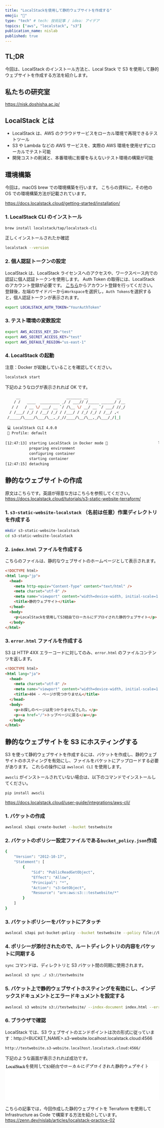 ```yaml
---
title: "LocalStackを使用して静的ウェブサイトを作成する"
emoji: "🚀"
type: "tech" # tech: 技術記事 / idea: アイデア
topics: ["aws", "localstack", "s3"]
publication_name: nislab
published: true
---
```


## TL;DR

今回は、LocalStack のインストール方法と、Local Stack で S3 を使用して静的ウェブサイトを作成する方法を紹介します。

## 私たちの研究室

https://nisk.doshisha.ac.jp/

## LocalStack とは

- LocalStack は、AWS のクラウドサービスをローカル環境で再現できるテストツール
- S3 や Lambda などの AWS サービスを、実際の AWS 環境を使用せずにローカルでテスト可能
- 開発コストの削減と、本番環境に影響を与えないテスト環境の構築が可能

## 環境構築

今回は，macOS brew での環境構築を行います。
こちらの資料に，その他の OS での環境構築方法が記載されています。

https://docs.localstack.cloud/getting-started/installation/

### 1. LocalStack CLI のインストール

```bash
brew install localstack/tap/localstack-cli
```

正しくインストールされたか確認

```bash
localstack --version
```

### 2. 個人認証トークンの設定

LocalStack は、LocalStack ライセンスへのアクセスや、ワークスペース内での認証に個人認証トークンを使用します。
Auth Token の取得には、LocalStack のアカウント登録が必要です。
[こちら](https://www.localstack.cloud/)からアカウント登録を行ってください。
登録後，左端のサイドバーから`Workspace`を選択し，`Auth Tokens`を選択すると，個人認証トークンが表示されます。

```bash
export LOCALSTACK_AUTH_TOKEN="YourAuthToken"
```

### 3. テスト環境の変数設定

```bash
export AWS_ACCESS_KEY_ID="test"
export AWS_SECRET_ACCESS_KEY="test"
export AWS_DEFAULT_REGION="us-east-1"
```

### 4. LocalStack の起動

注意：Docker が起動していることを確認してください。

```bash
localstack start
```

下記のようなログが表示されれば OK です。

```bash
     __                     _______ __             __
    / /   ____  _________ _/ / ___// /_____ ______/ /__
   / /   / __ \/ ___/ __ `/ /\__ \/ __/ __ `/ ___/ //_/
  / /___/ /_/ / /__/ /_/ / /___/ / /_/ /_/ / /__/ ,<
 /_____/\____/\___/\__,_/_//____/\__/\__,_/\___/_/|_|

 💻 LocalStack CLI 4.0.0
 👤 Profile: default

[12:47:13] starting LocalStack in Docker mode 🐳                       localstack.py:494
           preparing environment                                       bootstrap.py:1240
           configuring container                                       bootstrap.py:1248
           starting container                                          bootstrap.py:1258
[12:47:15] detaching
```

## 静的なウェブサイトの作成

原文はこちらです。英語が得意な方はこちらを参照してください。
https://docs.localstack.cloud/tutorials/s3-static-website-terraform/

### 1. `s3-static-website-localstack` （名前は任意）作業ディレクトリを作成する

```bash
mkdir s3-static-website-localstack
cd s3-static-website-localstack
```

### 2. `index.html` ファイルを作成する

こちらのファイルは、静的なウェブサイトのホームページとして表示されます。

```html
<!DOCTYPE html>
<html lang="jp">
  <head>
    <meta http-equiv="Content-Type" content="text/html" />
    <meta charset="utf-8" />
    <meta name="viewport" content="width=device-width, initial-scale=1.0" />
    <title>静的ウェブサイト</title>
  </head>
  <body>
    <p>LocalStackを使用してS3経由でローカルにデプロイされた静的ウェブサイト</p>
  </body>
</html>
```

### 3. `error.html` ファイルを作成する

S3 は HTTP 4XX エラーコードに対してのみ、`error.html` のファイルコンテンツを返します。

```html
<!DOCTYPE html>
<html lang="ja">
  <head>
    <meta charset="utf-8" />
    <meta name="viewport" content="width=device-width, initial-scale=1.0" />
    <title>404 - ページが見つかりません</title>
  </head>
  <body>
    <p>お探しのページは見つかりませんでした。</p>
    <p><a href="/">トップページに戻る</a></p>
  </body>
</html>
```

## 静的なウェブサイトを S3 にホスティングする

S3 を使って静的ウェブサイトを作成するには、バケットを作成し、静的ウェブサイトのホスティングを有効にし、ファイルをバケットにアップロードする必要があります。 これらの操作には `awslocal CLI` を使用します。

`awscli` がインストールされていない場合は、以下のコマンドでインストールしてください。

```bash
pip install awscli
```

https://docs.localstack.cloud/user-guide/integrations/aws-cli/

### 1. バケットの作成

```bash
awslocal s3api create-bucket --bucket testwebsite
```

### 2. バケットのポリシー設定ファイルである`bucket_policy.json`作成

```bash
{
    "Version": "2012-10-17",
    "Statement": [
        {
            "Sid": "PublicReadGetObject",
            "Effect": "Allow",
            "Principal": "*",
            "Action": "s3:GetObject",
            "Resource": "arn:aws:s3:::testwebsite/*"
        }
    ]
}
```

### 3. バケットポリシーをバケットにアタッチ

```bash
awslocal s3api put-bucket-policy --bucket testwebsite --policy file://bucket_policy.json
```

### 4. ポリシーが添付されたので、ルートディレクトリの内容をバケットに同期する

`sync` コマンドは、ディレクトリと S3 バケット間の同期に使用されます。

```bash
awslocal s3 sync ./ s3://testwebsite
```

### 5. バケット上で静的ウェブサイトホスティングを有効にし、インデックスドキュメントとエラードキュメントを設定する

```bash
awslocal s3 website s3://testwebsite/ --index-document index.html --error-document error.html
```

### 6. ブラウザで確認

LocalStack では、S3 ウェブサイトのエンドポイントは次の形式に従っています：http://<BUCKET_NAME>.s3-website.localhost.localstack.cloud:4566

```bash
http://testwebsite.s3-website.localhost.localstack.cloud:4566/
```

下記のような画面が表示されれば成功です。
![](/images/localstack-practice-01/static_web_contents.png)

こちらの記事では，今回作成した静的ウェブサイトを Terraform を使用して Infrastructure as Code で構築する方法を紹介しています。
https://zenn.dev/nislab/articles/localstack-practice-02
